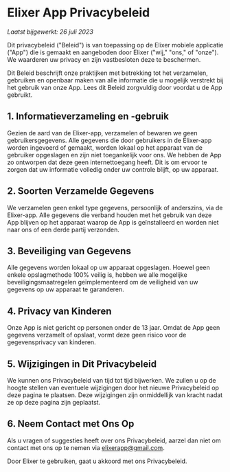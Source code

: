 # Elixer App Privacybeleid

_Laatst bijgewerkt: 26 juli 2023_

Dit privacybeleid ("Beleid") is van toepassing op de Elixer mobiele applicatie ("App") die is gemaakt en aangeboden door Elixer ("wij," "ons," of "onze"). We waarderen uw privacy en zijn vastbesloten deze te beschermen.

Dit Beleid beschrijft onze praktijken met betrekking tot het verzamelen, gebruiken en openbaar maken van alle informatie die u mogelijk verstrekt bij het gebruik van onze App. Lees dit Beleid zorgvuldig door voordat u de App gebruikt.

## 1. Informatieverzameling en -gebruik

Gezien de aard van de Elixer-app, verzamelen of bewaren we geen gebruikersgegevens. Alle gegevens die door gebruikers in de Elixer-app worden ingevoerd of gemaakt, worden lokaal op het apparaat van de gebruiker opgeslagen en zijn niet toegankelijk voor ons. We hebben de App zo ontworpen dat deze geen internettoegang heeft. Dit is om ervoor te zorgen dat uw informatie volledig onder uw controle blijft, op uw apparaat.

## 2. Soorten Verzamelde Gegevens

We verzamelen geen enkel type gegevens, persoonlijk of anderszins, via de Elixer-app. Alle gegevens die verband houden met het gebruik van deze App blijven op het apparaat waarop de App is geïnstalleerd en worden niet naar ons of een derde partij verzonden.

## 3. Beveiliging van Gegevens

Alle gegevens worden lokaal op uw apparaat opgeslagen. Hoewel geen enkele opslagmethode 100% veilig is, hebben we alle mogelijke beveiligingsmaatregelen geïmplementeerd om de veiligheid van uw gegevens op uw apparaat te garanderen.

## 4. Privacy van Kinderen

Onze App is niet gericht op personen onder de 13 jaar. Omdat de App geen gegevens verzamelt of opslaat, vormt deze geen risico voor de gegevensprivacy van kinderen.

## 5. Wijzigingen in Dit Privacybeleid

We kunnen ons Privacybeleid van tijd tot tijd bijwerken. We zullen u op de hoogte stellen van eventuele wijzigingen door het nieuwe Privacybeleid op deze pagina te plaatsen. Deze wijzigingen zijn onmiddellijk van kracht nadat ze op deze pagina zijn geplaatst.

## 6. Neem Contact met Ons Op

Als u vragen of suggesties heeft over ons Privacybeleid, aarzel dan niet om contact met ons op te nemen via elixerapp@gmail.com.

Door Elixer te gebruiken, gaat u akkoord met ons Privacybeleid.
